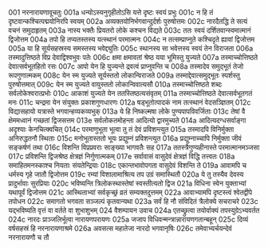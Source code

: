 001  	नरनारायणावूचतुः
001a	धन्योऽस्यनुगृहीतोऽसि यत्ते दृष्टः स्वयं प्रभुः
001c	न हि तं दृष्टवान्कश्चित्पद्मयोनिरपि स्वयम्
002a	अव्यक्तयोनिर्भगवान्दुर्दर्शः पुरुषोत्तमः
002c	नारदैतद्धि ते सत्यं वचनं समुदाहृतम्
003a	नास्य भक्तैः प्रियतरो लोके कश्चन विद्यते
003c	ततः स्वयं दर्शितवान्स्वमात्मानं द्विजोत्तम
004a	तपो हि तप्यतस्तस्य यत्स्थानं परमात्मनः
004c	न तत्सम्प्राप्नुते कश्चिदृते ह्यावां द्विजोत्तम
005a	या हि सूर्यसहस्रस्य समस्तस्य भवेद्द्युतिः
005c	स्थानस्य सा भवेत्तस्य स्वयं तेन विराजता
006a	तस्मादुत्तिष्ठते विप्र देवाद्विश्वभुवः पतेः
006c	क्षमा क्षमावतां श्रेष्ठ यया भूमिस्तु युज्यते
007a	तस्माच्चोत्तिष्ठते देवात्सर्वभूतहितो रसः
007c	आपो येन हि युज्यन्ते द्रवत्वं प्राप्नुवन्ति च
008a	तस्मादेव समुद्भूतं तेजो रूपगुणात्मकम्
008c	येन स्म युज्यते सूर्यस्ततो लोकान्विराजते
009a	तस्माद्देवात्समुद्भूतः स्पर्शस्तु पुरुषोत्तमात्
009c	येन स्म युज्यते वायुस्ततो लोकान्विवात्यसौ
010a	तस्माच्चोत्तिष्ठते शब्दः सर्वलोकेश्वरात्प्रभोः
010c	आकाशं युज्यते येन ततस्तिष्ठत्यसंवृतम्
011a	तस्माच्चोत्तिष्ठते देवात्सर्वभूतगतं मनः
011c	चन्द्रमा येन संयुक्तः प्रकाशगुणधारणः
012a	षड्भूतोत्पादकं नाम तत्स्थानं वेदसञ्ज्ञितम्
012c	विद्यासहायो यत्रास्ते भगवान्हव्यकव्यभुक्
013a	ये हि निष्कल्मषा लोके पुण्यपापविवर्जिताः
013c	तेषां वै क्षेममध्वानं गच्छतां द्विजसत्तम
013e 	सर्वलोकतमोहन्ता आदित्यो द्वारमुच्यते
014a	आदित्यदग्धसर्वाङ्गा अदृश्याः केनचित्क्वचित्
014c	परमाणुभूता भूत्वा तु तं देवं प्रविशन्त्युत
015a	तस्मादपि विनिर्मुक्ता अनिरुद्धतनौ स्थिताः
015c	मनोभूतास्ततो भूयः प्रद्युम्नं प्रविशन्त्युत
016a	प्रद्युम्नाच्चापि निर्मुक्ता जीवं सङ्कर्षणं तथा
016c	विशन्ति विप्रप्रवराः साङ्ख्या भागवतैः सह
017a	ततस्त्रैगुण्यहीनास्ते परमात्मानमञ्जसा
017c	प्रविशन्ति द्विजश्रेष्ठ क्षेत्रज्ञं निर्गुणात्मकम्
017e 	सर्वावासं वासुदेवं क्षेत्रज्ञं विद्धि तत्त्वतः
018a	समाहितमनस्काश्च नियताः संयतेन्द्रियाः
018c	एकान्तभावोपगता वासुदेवं विशन्ति ते
019a	आवामपि च धर्मस्य गृहे जातौ द्विजोत्तम
019c	रम्यां विशालामाश्रित्य तप उग्रं समास्थितौ
020a	ये तु तस्यैव देवस्य प्रादुर्भावाः सुरप्रियाः
020c	भविष्यन्ति त्रिलोकस्थास्तेषां स्वस्तीत्यतो द्विज
021a	विधिना स्वेन युक्ताभ्यां यथापूर्वं द्विजोत्तम
021c	आस्थिताभ्यां सर्वकृच्छ्रं व्रतं सम्यक्तदुत्तमम्
022a	आवाभ्यामपि दृष्टस्त्वं श्वेतद्वीपे तपोधन
022c	समागतो भगवता सञ्जल्पं कृतवान्यथा
023a	सर्वं हि नौ संविदितं त्रैलोक्ये सचराचरे
023c	यद्भविष्यति वृत्तं वा वर्तते वा शुभाशुभम्
024  	वैशम्पायन उवाच
024a	एतच्छ्रुत्वा तयोर्वाक्यं तपस्युग्रेऽभ्यवर्तत
024c	नारदः प्राञ्जलिर्भूत्वा नारायणपरायणः
025a	जजाप विधिवन्मन्त्रान्नारायणगतान्बहून्
025c	दिव्यं वर्षसहस्रं हि नरनारायणाश्रमे
026a	अवसत्स महातेजा नारदो भगवानृषिः
026c	तमेवाभ्यर्चयन्देवं नरनारायणौ च तौ

